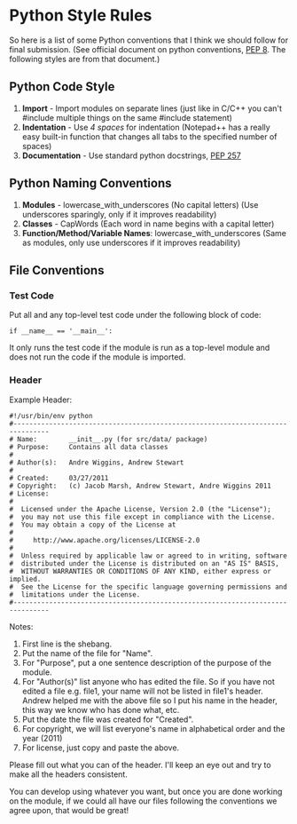 Python Style Rules
==================

So here is a list of some Python conventions that I think we should follow for
final submission. (See official document on python conventions, [PEP 8]. The
following styles are from that document.)

Python Code Style
-----------------

1. **Import** - Import modules on separate lines (just like in C/C++ you can't
   #include multiple things on the same #include statement)
2. **Indentation** - Use *4 spaces* for indentation (Notepad++ has a really easy
   built-in function that changes all tabs to the specified number of spaces)
3. **Documentation** - Use standard python docstrings, [PEP 257]

Python Naming Conventions
-------------------------
1. **Modules** - lowercase\_with\_underscores (No capital letters) (Use
   underscores sparingly, only if it improves readability)
2. **Classes** - CapWords (Each word in name begins with a capital letter)
3. **Function/Method/Variable Names**: lowercase\_with\_underscores (Same as
   modules, only use underscores if it improves readability)

File Conventions
-----------------------

### Test Code ###

Put all and any top-level test code under the following block of code:

`if __name__ == '__main__':`

It only runs the test code if the module is run as a top-level module and does
not run the code if the module is imported.

### Header ###

Example Header:

    #!/usr/bin/env python
    #-------------------------------------------------------------------------------
    # Name:        __init__.py (for src/data/ package)
    # Purpose:     Contains all data classes
    #
    # Author(s):   Andre Wiggins, Andrew Stewart
    #
    # Created:     03/27/2011
    # Copyright:   (c) Jacob Marsh, Andrew Stewart, Andre Wiggins 2011
    # License:
    #
    #  Licensed under the Apache License, Version 2.0 (the "License");
    #  you may not use this file except in compliance with the License.
    #  You may obtain a copy of the License at
    #
    #     http://www.apache.org/licenses/LICENSE-2.0
    #
    #  Unless required by applicable law or agreed to in writing, software
    #  distributed under the License is distributed on an "AS IS" BASIS,
    #  WITHOUT WARRANTIES OR CONDITIONS OF ANY KIND, either express or implied.
    #  See the License for the specific language governing permissions and
    #  limitations under the License.
    #-------------------------------------------------------------------------------

Notes:

1. First line is the shebang.
2. Put the name of the file for "Name".
3. For "Purpose", put a one sentence description of the purpose of the module.
4. For "Author(s)" list anyone who has edited the file. So if you have not
   edited a file e.g. file1, your name will not be listed in file1's header.
   Andrew helped me with the above file so I put his name in the header, this
   way we know who has done what, etc.
5. Put the date the file was created for "Created".
6. For copyright, we will list everyone's name in alphabetical order and the
   year (2011)
7. For license, just copy and paste the above.

Please fill out what you can of the header. I'll keep an eye out and try to
make all the headers consistent.

You can develop using whatever you want, but once you are done working on the
module, if we could all have our files following the conventions we agree upon,
that would be great!

[PEP 8]: http://www.python.org/dev/peps/pep-0008/ "Python Conventions"
[PEP 257]: http://www.python.org/dev/peps/pep-0257/ "Python Docstrings"